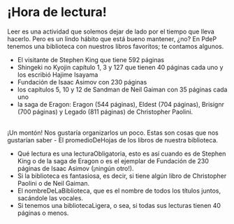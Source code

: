 # ¡Hora de lectura!
Leer es una actividad que solemos dejar de lado por el tiempo que lleva hacerlo. Pero es un lindo hábito que está bueno mantener, ¿no? En PdeP tenemos una biblioteca con nuestros libros favoritos; te contamos algunos.
- El visitante de Stephen King que tiene 592 páginas
- Shingeki no Kyojin capítulo 1, 3 y 127 que tienen 40 páginas cada uno y los escribió Hajime Isayama
- Fundación de Isaac Asimov con 230 páginas
- los capítulos 5, 10 y 12 de Sandman de Neil Gaiman con 35 páginas cada uno 
- la saga de Eragon: Eragon (544 páginas), Eldest (704 páginas), Brisignr (700 páginas)
y Legado (811 páginas) de Christopher Paolini. 

<br>
¡Un montón! Nos gustaría organizarlos un poco. Estas son cosas que nos gustarían saber
- El promedioDeHojas de los libros de nuestra biblioteca.

  - Qué lectura es una lecturaObligatoria, esto es así cuando es de Stephen King o de la saga de Eragon o es el ejemplar de Fundación de 230 páginas de Isaac Asimov (¡ningún otro!).
  - Si la biblioteca es fantasiosa, es decir, si tiene algún libro de Christopher Paolini o de Neil Gaiman.
  - El nombreDeLaBiblioteca, que es el nombre de todos los títulos juntos, sacándole las vocales.
  - Si tenemos una bibliotecaLigera, o sea, si todas sus lecturas tienen 40 páginas o menos. 
